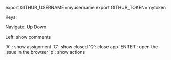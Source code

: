export GITHUB_USERNAME=myusername
export GITHUB_TOKEN=mytoken

Keys:


Navigate:
Up
Down

Left: show comments

'A' : show assignment
'C': show closed
'Q': close app
'ENTER': open the issue in the browser
'p': show actions
